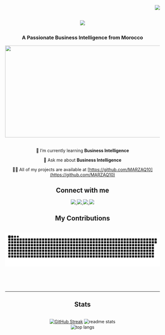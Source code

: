 <img align="right" src="https://visitor-badge.laobi.icu/badge?page_id=marzaq10.marzaq10" />


<h1 align="center">
    <img src="https://readme-typing-svg.herokuapp.com/?font=Righteous&size=35&center=true&vCenter=true&width=650&height=70&duration=4000&lines=Hello+Everyone!+👋+I'm+KHALID+MARZAQ!;" />
</h1>


<h3 align="center">A Passionate Business Intelligence from Morocco</h3>
<div align="center"> <img src="https://fiverr-res.cloudinary.com/image/upload/f_auto,q_auto,t_portfolio_project_large/v1/attachments/project_item/attachment/eaf4f2e5f5a208801e882b2b376eb693-1706532208660/4.%20Trade%20Dashboard.png" width="600" height="300" > </div>
<br/>

<div align="center">
 
 🌱 I’m currently learning **Business Intelligence**

💬 Ask me about **Business Intelligence**

👨‍💻 All of my projects are available at     [https://github.com/MARZAQ10](https://github.com/MARZAQ10)

 <h2 align="center">Connect with me</h2>
<div align="center"> 
  <a href="mailto:khalid.marzaq.2000@gmail.com">
    <img src="https://img.shields.io/badge/Gmail-333333?style=for-the-badge&logo=gmail&logoColor=red" />
  </a>
  <a href="www.linkedin.com/in/khalid-marzaq" target="_blank">
    <img src="https://img.shields.io/badge/LinkedIn-0077B5?style=for-the-badge&logo=linkedin&logoColor=white" target="_blank" />
  </a>
  <a href="https://www.instagram.com/marzaq_khalid?igsh=MW9qaXVsaGNheGl0cA==" target="_blank">
     <img src="https://img.shields.io/badge/Instagram-E4405F?style=for-the-badge&logo=instagram&logoColor=white" target="_blank" /> 
  </a>
    <a href="https://web.facebook.com/khalid.marzak.397" target="_blank">
     <img src="https://img.shields.io/badge/Facebook-1877F2?style=for-the-badge&logo=facebook&logoColor=white" target="_blank" /> 
  </a>
</div>

<div align="center">
  <h2> My Contributions </h2>
  <br>
  <img alt="snake eating my contributions" src="https://raw.githubusercontent.com/marzaq10/marzaq10/output/github-contribution-grid-snake.svg" />
  
  <br/><br/><br/>
</div>

<hr/>


<h2 align="center"> Stats </h2>
<br>
<div align=center>
    <a href="https://git.io/streak-stats"><img src="https://streak-stats.demolab.com?user=marzaq10&theme=chartreuse-dark&hide_border=true&date_format=M%20j%5B%2C%20Y%5D" alt="GitHub Streak" /></a>
<img width=390 src="https://github-readme-stats-marzaq10.vercel.app/api?username=marzaq10&count_private=true&show_icons=true&theme=chartreuse-dark&rank_icon=github&border_radius=10" alt="readme stats" />
  <br/>
  <img width=325 align="center" src="https://github-readme-stats-marzaq10.vercel.app/api/top-langs/?username=marzaq10&hide=HTML&langs_count=8&layout=compact&theme=chartreuse-dark&border_radius=10&size_weight=0.5&count_weight=0.5&exclude_repo=github-readme-stats" alt="top langs" />
</div>
